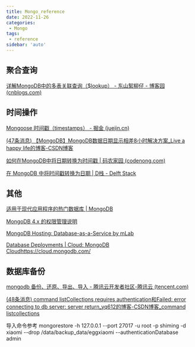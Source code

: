 ```yaml
---
title: Mongo_reference
date: 2022-11-26
categories:
 - Mongo
tags:
 - reference
sidebar: 'auto'
---
```


## 聚合查询

[详解MongoDB中的多表关联查询（$lookup） - 东山絮柳仔 - 博客园 (cnblogs.com)](https://www.cnblogs.com/xuliuzai/p/10055535.html)


## 时间操作

[Mongoose 时间戳（timestamps） - 掘金 (juejin.cn)](https://juejin.cn/post/7001136864077824031)

[(47条消息) 【MongoDB】MongoDB数据日期显示相差8小时解决方案_Live a happy life的博客-CSDN博客](https://blog.csdn.net/j15533415886/article/details/103888183)

[如何在MongoDB中将日期转换为时间戳 | 码农家园 (codenong.com)](https://www.codenong.com/how-to-convert-date-to-timestamp-in-mongodb/)

[在 MongoDB 中将时间戳转换为日期 | D栈 - Delft Stack](https://www.delftstack.com/zh/howto/mongodb/mongodb-timestamp-to-date/)

## 其他
[适用于现代应用程序的热门数据库 | MongoDB](https://www.mongodb.com/zh-cn)

[MongoDB 4.x 的权限管理说明](https://www.jianshu.com/p/e95c22c4ed43)

[MongoDB Hosting: Database-as-a-Service by mLab](https://mlab.com/)

[Database Deployments | Cloud: MongoDB Cloud](https://cloud.mongodb.com/v2/61928384d9079a6e260a57d2#clusters)https://cloud.mongodb.com/


## 数据库备份

[mongodb 备份、还原、导出、导入 - 腾讯云开发者社区-腾讯云 (tencent.com)](https://cloud.tencent.com/developer/article/1445398#:~:text=mongodb%20%E6%95%B0%E6%8D%AE%E5%A4%87%E4%BB%BD%20%E5%92%8C%E8%BF%98%E5%8E%9F%E4%B8%BB%E8%A6%81%E5%88%86%E4%B8%BA%E4%BA%8C%E7%A7%8D%EF%BC%8C%E4%B8%80%E7%A7%8D%E6%98%AF%E9%92%88%E5%AF%B9%E4%BA%8E%E5%BA%93%E7%9A%84mongodump%E5%92%8Cmongorestore%EF%BC%8C%E4%B8%80%E7%A7%8D%E6%98%AF%E9%92%88%E5%AF%B9%E5%BA%93%E4%B8%AD%E8%A1%A8%E7%9A%84mongoexport%E5%92%8Cmongoimport%E3%80%82%20%E4%B8%80%EF%BC%8Cmongodump%E5%A4%87%E4%BB%BD%E6%95%B0%E6%8D%AE%E5%BA%93%201%EF%BC%8C%E5%B8%B8%E7%94%A8%E5%91%BD%E4%BB%A4%E6%A0%BC%20mongodump%20-h%20IP,-u%20%E7%94%A8%E6%88%B7%E5%90%8D%20-p%20%E5%AF%86%E7%A0%81%20-d%20%E6%95%B0%E6%8D%AE%E5%BA%93%20-o%20%E6%96%87%E4%BB%B6%E5%AD%98%E5%9C%A8%E8%B7%AF%E5%BE%84)

[(48条消息) command listCollections requires authentication和Failed: error connecting to db server: server return_yq612的博客-CSDN博客_command listcollections](https://blog.csdn.net/qq_20794095/article/details/103082230)

导入命令参考
mongorestore -h 127.0.0.1 --port 27017 -u root -p shiming -d xiaomi --drop /data/backup_data/eggxiaomi --authenticationDatabase admin